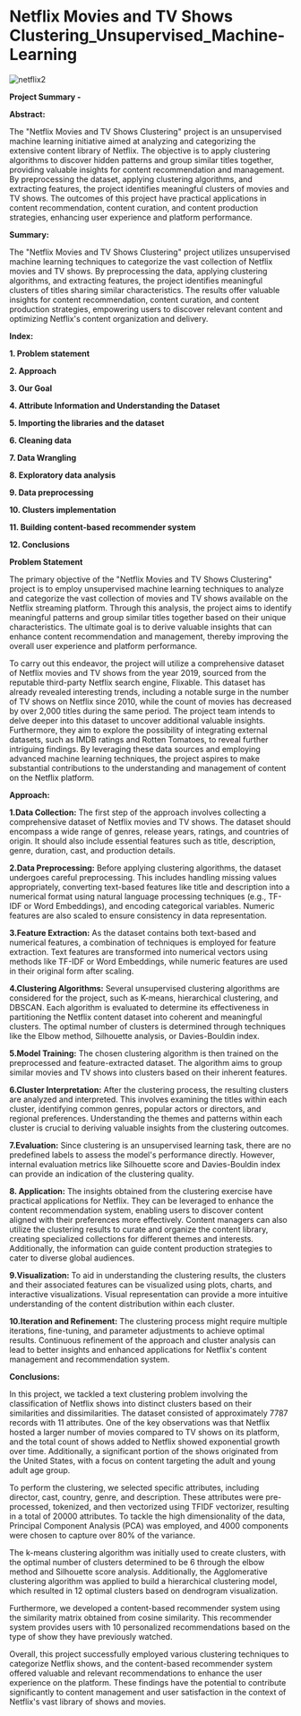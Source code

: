 # Netflix Movies and TV Shows Clustering_Unsupervised_Machine-Learning
![netflix2](https://github.com/agampawan1/Netflix-Movies-and-TV-Shows-Clustering_Unsupervised_Machine-Learning/assets/120245764/d3615b8e-1441-40ec-b00b-74cd1ce8da15)



**Project Summary -**

**Abstract:**

The "Netflix Movies and TV Shows Clustering" project is an unsupervised machine learning initiative aimed at analyzing and categorizing the extensive content library of Netflix. The objective is to apply clustering algorithms to discover hidden patterns and group similar titles together, providing valuable insights for content recommendation and management. By preprocessing the dataset, applying clustering algorithms, and extracting features, the project identifies meaningful clusters of movies and TV shows. The outcomes of this project have practical applications in content recommendation, content curation, and content production strategies, enhancing user experience and platform performance.

**Summary:**

The "Netflix Movies and TV Shows Clustering" project utilizes unsupervised machine learning techniques to categorize the vast collection of Netflix movies and TV shows. By preprocessing the data, applying clustering algorithms, and extracting features, the project identifies meaningful clusters of titles sharing similar characteristics. The results offer valuable insights for content recommendation, content curation, and content production strategies, empowering users to discover relevant content and optimizing Netflix's content organization and delivery.

**Index:**

**1. Problem statement**

**2. Approach**

**3. Our Goal**

**4. Attribute Information and Understanding the Dataset**

**5. Importing the libraries and the dataset**

**6. Cleaning data**

**7. Data Wrangling**

**8. Exploratory data analysis**

**9. Data preprocessing**

**10. Clusters implementation**

**11. Building content-based recommender system**

**12. Conclusions**

**Problem Statement**

The primary objective of the "Netflix Movies and TV Shows Clustering" project is to employ unsupervised machine learning techniques to analyze and categorize the vast collection of movies and TV shows available on the Netflix streaming platform. Through this analysis, the project aims to identify meaningful patterns and group similar titles together based on their unique characteristics. The ultimate goal is to derive valuable insights that can enhance content recommendation and management, thereby improving the overall user experience and platform performance.

To carry out this endeavor, the project will utilize a comprehensive dataset of Netflix movies and TV shows from the year 2019, sourced from the reputable third-party Netflix search engine, Flixable. This dataset has already revealed interesting trends, including a notable surge in the number of TV shows on Netflix since 2010, while the count of movies has decreased by over 2,000 titles during the same period. The project team intends to delve deeper into this dataset to uncover additional valuable insights. Furthermore, they aim to explore the possibility of integrating external datasets, such as IMDB ratings and Rotten Tomatoes, to reveal further intriguing findings. By leveraging these data sources and employing advanced machine learning techniques, the project aspires to make substantial contributions to the understanding and management of content on the Netflix platform.

**Approach:**

**1.Data Collection:** The first step of the approach involves collecting a comprehensive dataset of Netflix movies and TV shows. The dataset should encompass a wide range of genres, release years, ratings, and countries of origin. It should also include essential features such as title, description, genre, duration, cast, and production details.

**2.Data Preprocessing:** Before applying clustering algorithms, the dataset undergoes careful preprocessing. This includes handling missing values appropriately, converting text-based features like title and description into a numerical format using natural language processing techniques (e.g., TF-IDF or Word Embeddings), and encoding categorical variables. Numeric features are also scaled to ensure consistency in data representation.

**3.Feature Extraction:** As the dataset contains both text-based and numerical features, a combination of techniques is employed for feature extraction. Text features are transformed into numerical vectors using methods like TF-IDF or Word Embeddings, while numeric features are used in their original form after scaling.

**4.Clustering Algorithms:** Several unsupervised clustering algorithms are considered for the project, such as K-means, hierarchical clustering, and DBSCAN. Each algorithm is evaluated to determine its effectiveness in partitioning the Netflix content dataset into coherent and meaningful clusters. The optimal number of clusters is determined through techniques like the Elbow method, Silhouette analysis, or Davies-Bouldin index.

**5.Model Training:** The chosen clustering algorithm is then trained on the preprocessed and feature-extracted dataset. The algorithm aims to group similar movies and TV shows into clusters based on their inherent features.

**6.Cluster Interpretation:** After the clustering process, the resulting clusters are analyzed and interpreted. This involves examining the titles within each cluster, identifying common genres, popular actors or directors, and regional preferences. Understanding the themes and patterns within each cluster is crucial to deriving valuable insights from the clustering outcomes.

**7.Evaluation:** Since clustering is an unsupervised learning task, there are no predefined labels to assess the model's performance directly. However, internal evaluation metrics like Silhouette score and Davies-Bouldin index can provide an indication of the clustering quality.

**8. Application:** The insights obtained from the clustering exercise have practical applications for Netflix. They can be leveraged to enhance the content recommendation system, enabling users to discover content aligned with their preferences more effectively. Content managers can also utilize the clustering results to curate and organize the content library, creating specialized collections for different themes and interests. Additionally, the information can guide content production strategies to cater to diverse global audiences.

**9.Visualization:** To aid in understanding the clustering results, the clusters and their associated features can be visualized using plots, charts, and interactive visualizations. Visual representation can provide a more intuitive understanding of the content distribution within each cluster.

**10.Iteration and Refinement:** The clustering process might require multiple iterations, fine-tuning, and parameter adjustments to achieve optimal results. Continuous refinement of the approach and cluster analysis can lead to better insights and enhanced applications for Netflix's content management and recommendation system.

**Conclusions:**

In this project, we tackled a text clustering problem involving the classification of Netflix shows into distinct clusters based on their similarities and dissimilarities. The dataset consisted of approximately 7787 records with 11 attributes. One of the key observations was that Netflix hosted a larger number of movies compared to TV shows on its platform, and the total count of shows added to Netflix showed exponential growth over time. Additionally, a significant portion of the shows originated from the United States, with a focus on content targeting the adult and young adult age group.

To perform the clustering, we selected specific attributes, including director, cast, country, genre, and description. These attributes were pre-processed, tokenized, and then vectorized using TFIDF vectorizer, resulting in a total of 20000 attributes. To tackle the high dimensionality of the data, Principal Component Analysis (PCA) was employed, and 4000 components were chosen to capture over 80% of the variance.

The k-means clustering algorithm was initially used to create clusters, with the optimal number of clusters determined to be 6 through the elbow method and Silhouette score analysis. Additionally, the Agglomerative clustering algorithm was applied to build a hierarchical clustering model, which resulted in 12 optimal clusters based on dendrogram visualization.

Furthermore, we developed a content-based recommender system using the similarity matrix obtained from cosine similarity. This recommender system provides users with 10 personalized recommendations based on the type of show they have previously watched.

Overall, this project successfully employed various clustering techniques to categorize Netflix shows, and the content-based recommender system offered valuable and relevant recommendations to enhance the user experience on the platform. These findings have the potential to contribute significantly to content management and user satisfaction in the context of Netflix's vast library of shows and movies.
